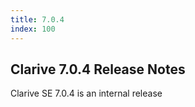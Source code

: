```yaml
---
title: 7.0.4
index: 100
---
```


## Clarive 7.0.4 Release Notes

Clarive SE 7.0.4 is an internal release
